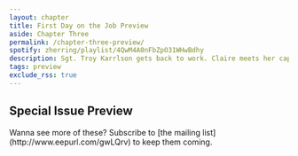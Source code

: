 ```yaml
---
layout: chapter
title: First Day on the Job Preview
aside: Chapter Three
permalink: /chapter-three-preview/
spotify: zherring/playlist/4QwM4A0nFbZpO31WHwBdhy
description: Sgt. Troy Karrlson gets back to work. Claire meets her captors. Doc wakes up. <br /> <em>Coming July 31st, 2019</em>
tags: preview
exclude_rss: true
---
```


<h2 class="typewr">Special Issue Preview</h2>
Wanna see more of these? Subscribe to [the mailing list](http://www.eepurl.com/gwLQrv) to keep them coming.

<!-- <em>Coming July 31st, 2019</em> -->
<img data-src="{{site.baseurl}}/assets/chapter-three/p1.jpg" class="lazyload" />
<img data-src="{{site.baseurl}}/assets/chapter-three/p2.jpg" class="lazyload" />
<img data-src="{{site.baseurl}}/assets/chapter-three/p3.jpg" class="lazyload" />
<img data-src="{{site.baseurl}}/assets/chapter-three/p4.jpg" class="lazyload" />
<img data-src="{{site.baseurl}}/assets/chapter-three/p5.jpg" class="lazyload" />
<img data-src="{{site.baseurl}}/assets/chapter-three/p6.jpg" class="lazyload" />
<img data-src="{{site.baseurl}}/assets/chapter-three/p7.jpg" class="lazyload" />
<img data-src="{{site.baseurl}}/assets/chapter-three/p8.jpg" class="lazyload" />
<img data-src="{{site.baseurl}}/assets/chapter-three/p9.jpg" class="lazyload" />
<img data-src="{{site.baseurl}}/assets/chapter-three/p10.jpg" class="lazyload" />
<img data-src="{{site.baseurl}}/assets/chapter-three/p11.jpg" class="lazyload" />
<img data-src="{{site.baseurl}}/assets/chapter-three/p12.jpg" class="lazyload" />
<img data-src="{{site.baseurl}}/assets/chapter-three/p13.jpg" class="lazyload" />

